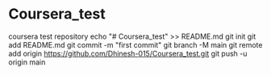 # Coursera_test
coursera test repository
echo "# Coursera_test" >> README.md
git init
git add README.md
git commit -m "first commit"
git branch -M main
git remote add origin https://github.com/Dhinesh-015/Coursera_test.git
git push -u origin main
